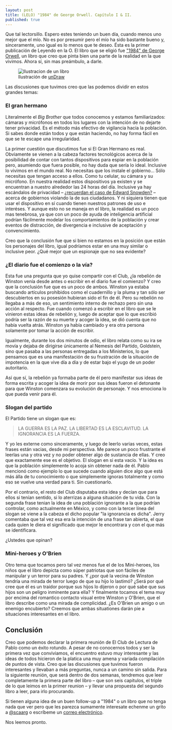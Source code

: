 ```yaml
---
layout: post
title: (LELO) "1984" de George Orwell. Capítulo I & II.
published: true
---
```


Que tal lectorsillo. Espero estes teniendo un buen día, cuando menos uno mejor que el mío. No es por presumir pero el mío ha sido bastante bueno y, sinceramente, uno igual es lo menos que te deseo. Ésta es la primer publicación de Leyendo en la O. El libro que se eligió fue ["1984" de George Orwell](<https://es.wikipedia.org/wiki/1984_(novela)>), un libro que creo que pinta bien una parte de la realidad en la que vivimos. Ahora sí, sin mas preámbulo, a darle.

<figure>
    <img src="{{ site.baseurl }}/images/svg/lelo.svg" alt="Ilustracion de un libro">
    <figcaption>Ilustración de <a href="https://undraw.co/">unDraw</a></figcaption>
</figure>

Las discusiones que tuvimos creo que las podemos dividir en estos grandes temas:

### El gran hermano

Literalmente el _Big Brother_ que todos conocemos y estamos familiarizados: cámaras y micrófonos en todos los lugares con la intención de no dejarte tener privacidad. Es el método más efectivo de vigilancia hacía la población. Si sabes donde están todos y que están haciendo, no hay forma fácil en que se te escape una irregularidad.

La primer cuestión que discutimos fue si El Gran Hermano es real. Obviamente se vienen a la cabeza factores tecnológicos acerca de la posibilidad de contar con tantos dispositivos para espiar en la población pero, asumiendo que fuera posible, no hay duda que sería lo ideal. Inclusive lo vivimos en el mundo real. No necesitas que los instale el gobierno... Sólo necesitas que tengan acceso a ellos. Como tu celular, su cámara y su micrófono. En nuestra realidad estos dispositivos ya existen y se encuentran a nuestro alrededor las 24 horas del día. Inclusive ya hay escándalos de privacidad &ndash; [¿recuerdan el caso de Edward Snowden?](https://es.wikipedia.org/wiki/Edward_Snowden) &ndash; acerca de gobiernos violando la de sus ciudadanos. Y ni siquiera tienen que usar el dispositivo en sí cuando tienen nuestros patrones de uso e interéses. Y aunque esto no se maneja en el libro, la realidad es un poco mas tenebrosa, ya que con un poco de ayuda de inteligencia artificial podrían fácilmente modelar los comportamientos de la población y crear eventos de distracción, de divergencia e inclusive de aceptación y convencimiento.

Creo que la conclusión fue que si bien no estamos en la posición que están los personajes del libro, igual podríamos estar en una muy similar o inclusive peor. ¿Qué mejor que un espionaje que no sea evidente?

### ¿El diario fue el comienzo o la vía?

Esta fue una pregunta que yo quise compartir con el Club, ¿la rebelión de Winston venía desde antes o escribir en el diario fue el comienzo? Y creo que la conclusión fue que es un poco de ambos. Winston ya estaba buscando artículos prohibidos como el cuadernillo y la pluma y tan sólo ser descubiertos en su posesión hubieran sido el fin de él. Pero su rebelión no llegaba a más de eso, un sentimiento interno de rechazo pero sin una acción al respecto. Fue cuando comenzó a escribir en el libro que se le vinieron estas ideas de rebelión y, luego de aceptar que lo que escribió podría ser la razón de su muerte y acoger la idea, se dió cuenta que no había vuelta atrás. Winston ya había cambiado y era otra persona solamente por tomar la acción de escribir.

Igualmente, durante los dos minutos de odio, el libro relata como su ira se movía y dejaba de dirigirse únicamente al Nemesis del Partido, Goldstein, sino que pasaba a las personas entregadas a los Ministerios, lo que pensamos que es una manifestación de su frustración de la situación de impotencia en la que vive día a día y de estar bajo el yugo de un poder autoritario.

Así que sí, la rebelión ya formaba parte de él pero manifestar sus ideas de forma escrita y acoger la idea de morir por sus ideas fueron el detonante para que Winston comenzara su evolución de personaje. Y nos emociona lo que pueda venir para él.

### Slogan del partido

El Partido tiene un slogan que es:

> LA GUERRA ES LA PAZ.
> LA LIBERTAD ES LA ESCLAVITUD.
> LA IGNORANCIA ES LA FUERZA.

Y yo les externe como sinceramente, y luego de leerlo varias veces, estas frases están vacias, desde mi perspectiva. Me parece un poco frustrante el leerlas una y otra vez y no poder obtener algo de sustancia de ellas. Y creo que exactamente ese es el objetivo. El slogan en si esta vacío. Y la idea es que la población simplemente lo acoja sin obtener nada de él. Pablo mencionó como ejemplo lo que sucede cuando alguien dice algo que está más álla de tu conocimiento o que simplemente ignoras totalmente y como eso se vuelve una verdad para ti. Sin cuestionarlo.

Por el contrario, el resto del Club disputaba esta idea y decían que para ellos si tenían sentido, si lo aterrizas a alguna situación de tu vida. Con la segunda frase tenian la idea de una población ignorante a la que podrían controlar, como actualmente en México, y como con la tercer línea del slogan se viene a la cabeza el dicho popular "la ignorancia es dicha". Jerry comentaba que tal vez esa era la intención de una frase tan abierta, el que cada quien le diera el significado que mejor le encontrara y con el que más se identificara.

¿Ustedes que opinan?

### Mini-heroes y O'Brien

Otro tema que tocamos pero tal vez menos fue el de los Mini-heroes, los niños que el libro depicta como súper patriotas que son fáciles de manipular y un terror para su padres. Y ¿por qué la vecina de Winston tendría una mirada de terror luego de que su hijo lo lastimó? ¿Será por qué cree que él es un traidor porque sus hijos lo dijeron o por qué sabe que sus hijos son un peligro inminente para ella?
Y finalmente tocamos el tema muy por encima del romantico contacto visual entre Winston y O'Brien, que el libro describe como una mirada de complicidad. ¿Es O'Brien un amigo o un enemigo encubierto?
Creemos que ambas situationes darán pie a situaciones interesantes en el libro.

## Conclusión

Creo que podemos declarar la primera reunión de El Club de Lectura de Pablo como un éxito rotundo. A pesar de no conocernos todos y ser la primera vez que conviviamos, el encuentro estuvo muy interesante y las ideas de todos hicieron de la platica una muy amena y variada compilación de puntos de vista. Creo que las discusiones que tuvimos fueron interesantes y llevaban a más preguntas, nunca a un camino sin salida. Para la siguiente reunión, que será dentro de dos semanas, tendremos que leer completamente la primera parte del libro &ndash; que son seis capitulos, el triple de lo que leimos en la primer reunion &ndash; y llevar una propuesta del segundo libro a leer, para irlo procurando.

Si tienen alguna idea de un buen follow-up a "1984" o un libro que no tenga nada que ver pero que les parezca sumamente interesate echenme un grito a [@scaarg](https://www.twitter.com/scaarg) o escríbeme un [correo electrónico](mailto:oscar@acentoenlao.com).

Nos leemos pronto.

